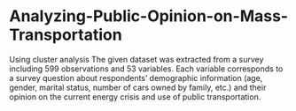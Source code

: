 # Analyzing-Public-Opinion-on-Mass-Transportation
Using cluster analysis
The given dataset was extracted from a survey including 599 observations and 53 variables. Each variable corresponds to a survey question about respondents’ demographic information (age, gender, marital status, number of cars owned by family, etc.) and their opinion on the current energy crisis and use of public transportation.
